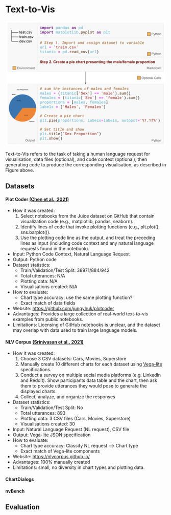 # Text-to-Vis

<p align="center">
    <img src="images/text-to-vis-pipeline.png" width="500">
</p>

Text-to-Vis refers to the task of taking a human language request for visualisation, data files (optional), and code context (optional), then generating code to produce the corresponding visualisation, as described in Figure above.

## Datasets

#### Plot Coder [(Chen et al., 2021)](https://aclanthology.org/2021.acl-long.169/)
- How it was created: 
    1. Select notebooks from the Juice dataset on GitHub that contain visualization code (e.g., matplotlib, pandas, seaborn).
    2. Identify lines of code that invoke plotting functions (e.g., plt.plot(), sns.barplot()).
    3. Use the plotting code line as the output, and treat the preceding lines as input (including code context and any natural language requests found in the notebook).
- Input: Python Code Context, Natural Language Request
- Output: Python code
- Dataset statistics:
    - Train/Validation/Test Split: 38971/884/942
    - Total utterances: N/A
    - Plotting data: N/A
    - Visualisations created: N/A
- How to evaluate:
    - Chart type accuracy: use the same plotting function?
    - Exact match of data fields
- Website: https://github.com/jungyhuk/plotcoder
- Advantages: Provides a large collection of real-world text-to-vis examples from public notebooks.
- Limitations: Licensing of GitHub notebooks is unclear, and the dataset may overlap with data used to train large language models.

#### NLV Corpus [(Srinivasan et al., 2021)](https://dl.acm.org/doi/10.1145/3411764.3445400)
- How it was created: 
    1. Choose 3 CSV datasets: Cars, Movies, Superstore
    2. Manually create 10 different charts for each dataset using [Vega-lite](https://vega.github.io/vega-lite/) specifications.
    3. Conduct a survey on multiple social media platforms (e.g. LinkedIn and Reddit). Show participants data table and the chart, then ask them to provide utterances they would pose to generate the displayed charts.
    4. Collect, analyze, and organize the responses
- Dataset statistics:
    - Train/Validation/Test Split: No
    - Total utterances: 893
    - Plotting data: 3 CSV files (Cars, Movies, Superstore)
    - Visualisations created: 30
- Input: Natural Language Request (NL request), CSV file
- Output: Vega-lite JSON specification
- How to evaluate:
    - Chart type accuracy: Classify NL request --> Chart type
    - Exact match of Vega-lite components
- Website: https://nlvcorpus.github.io/
- Advantages: 100% manually created
- Limitations: small, no diversity in chart types and plotting data.



#### ChartDialogs
#### nvBench


## Evaluation